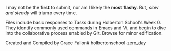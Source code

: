 I may not be the **first** to submit, nor am I likely the **most flashy**. But, *slow and steady* will triump every time.

Files include basic responses to Tasks during Holberton School's Week 0. They identify commonly used commands in Emacs and Vi, and begin to dive into the collaborative process enabled by Git. Browse for minor edification.

Created and Compiled by Grace Fallon# holbertonschool-zero_day
